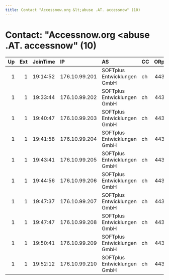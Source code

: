 ```yaml
---
title: Contact "Accessnow.org &lt;abuse .AT. accessnow" (10)
---
```


# Contact: "Accessnow.org &lt;abuse .AT. accessnow" (10)

|   Up |   Ext | JoinTime   | IP            | AS                          | CC   |   ORp |   Dirp | OS    | Version   | Nickname     |   eFamMembers |
|-----:|------:|:-----------|:--------------|:----------------------------|:-----|------:|-------:|:------|:----------|:-------------|--------------:|
|    1 |     1 | 19:14:52   | 176.10.99.201 | SOFTplus Entwicklungen GmbH | ch   |   443 |     80 | Linux | 0.3.1.8   | AccessNow001 |             1 |
|    1 |     1 | 19:33:44   | 176.10.99.202 | SOFTplus Entwicklungen GmbH | ch   |   443 |     80 | Linux | 0.3.1.8   | AccessNow002 |             1 |
|    1 |     1 | 19:40:47   | 176.10.99.203 | SOFTplus Entwicklungen GmbH | ch   |   443 |     80 | Linux | 0.3.1.8   | AccessNow003 |             1 |
|    1 |     1 | 19:41:58   | 176.10.99.204 | SOFTplus Entwicklungen GmbH | ch   |   443 |     80 | Linux | 0.3.1.8   | AccessNow004 |             1 |
|    1 |     1 | 19:43:41   | 176.10.99.205 | SOFTplus Entwicklungen GmbH | ch   |   443 |     80 | Linux | 0.3.1.8   | AccessNow005 |             1 |
|    1 |     1 | 19:44:56   | 176.10.99.206 | SOFTplus Entwicklungen GmbH | ch   |   443 |     80 | Linux | 0.3.1.8   | AccessNow006 |             1 |
|    1 |     1 | 19:47:37   | 176.10.99.207 | SOFTplus Entwicklungen GmbH | ch   |   443 |     80 | Linux | 0.3.1.8   | AccessNow007 |             1 |
|    1 |     1 | 19:47:47   | 176.10.99.208 | SOFTplus Entwicklungen GmbH | ch   |   443 |     80 | Linux | 0.3.1.8   | AccessNow008 |             1 |
|    1 |     1 | 19:50:41   | 176.10.99.209 | SOFTplus Entwicklungen GmbH | ch   |   443 |     80 | Linux | 0.3.1.8   | AccessNow009 |             1 |
|    1 |     1 | 19:52:12   | 176.10.99.210 | SOFTplus Entwicklungen GmbH | ch   |   443 |     80 | Linux | 0.3.1.8   | AccessNow010 |             1 |
